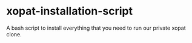 # xopat-installation-script
A bash script to install everything that you need to run our private xopat clone. 
